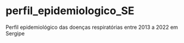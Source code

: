 # perfil_epidemiologico_SE
Perfil epidemiológico das doenças respiratórias entre 2013 a 2022 em Sergipe
